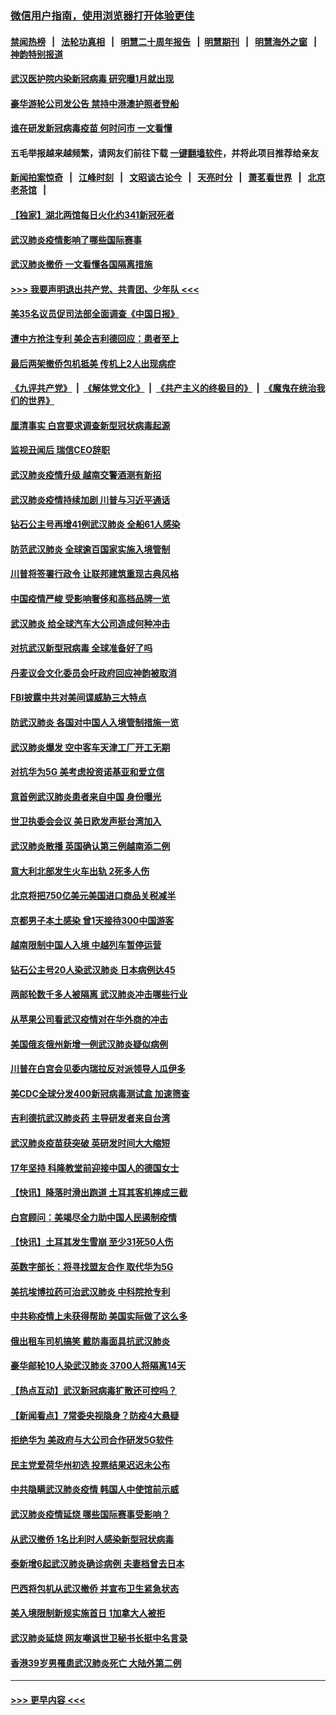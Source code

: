 ### [微信用户指南，使用浏览器打开体验更佳](https://github.com/gfw-breaker/banned-news1/blob/master/indexes/wechat-guide.md?t=0)
#### [禁闻热榜](热点新闻.md?t=0)  &nbsp;&nbsp;|&nbsp;&nbsp; [法轮功真相](https://github.com/gfw-breaker/truth/blob/master/README.md?t=0) &nbsp;&nbsp;|&nbsp;&nbsp; [明慧二十周年报告](https://github.com/gfw-breaker/mh-reports/blob/master/README.md?t=0) &nbsp;&nbsp;|&nbsp;&nbsp;[明慧期刊](https://github.com/gfw-breaker/mh-qikan) &nbsp;&nbsp;|&nbsp;&nbsp; [明慧海外之窗](https://github.com/gfw-breaker/mh-news/blob/master/README.md?t=0) &nbsp;&nbsp;|&nbsp;&nbsp; [神韵特别报道](https://github.com/gfw-breaker/mh-news/blob/master/shenyun.md?t=0)
#### [武汉医护院内染新冠病毒 研究曝1月就出现](../pages/nsc418/n11852928.md?t=02081302) 
#### [豪华游轮公司发公告 禁持中港澳护照者登船](../pages/nsc418/n11852761.md?t=02081302) 
#### [谁在研发新冠病毒疫苗 何时问市 一文看懂](../pages/nsc418/n11852840.md?t=02081302) 
#### 五毛举报越来越频繁，请网友们前往下载 [一键翻墙软件](https://github.com/gfw-breaker/ssr-accounts)，并将此项目推荐给亲友
#### [新闻拍案惊奇](https://github.com/gfw-breaker/banned-news1/blob/master/pages/link4.md) &nbsp;&nbsp;|&nbsp;&nbsp; [江峰时刻](https://github.com/gfw-breaker/banned-news1/blob/master/pages/link4.md) &nbsp;&nbsp;|&nbsp;&nbsp; [文昭谈古论今](https://github.com/gfw-breaker/banned-news1/blob/master/pages/link4.md) &nbsp;&nbsp;|&nbsp;&nbsp; [天亮时分](https://github.com/gfw-breaker/banned-news1/blob/master/pages/link4.md) &nbsp;&nbsp;|&nbsp;&nbsp; [萧茗看世界](https://github.com/gfw-breaker/banned-news1/blob/master/pages/link4.md) &nbsp;&nbsp;|&nbsp;&nbsp; [北京老茶馆](https://github.com/gfw-breaker/banned-news1/blob/master/pages/link4.md) &nbsp;&nbsp;|&nbsp;&nbsp; 
#### [【独家】湖北两馆每日火化约341新冠死者](../pages/nsc418/n11845444.md?t=02081302) 
#### [武汉肺炎疫情影响了哪些国际赛事](../pages/nsc418/n11852441.md?t=02081302) 
#### [武汉肺炎撤侨 一文看懂各国隔离措施](../pages/nsc418/n11844216.md?t=02081302) 
#### [>>> 我要声明退出共产党、共青团、少年队 <<<](https://github.com/begood0513/goodnews/blob/master/quit/letter.md) 
#### [美35名议员促司法部全面调查《中国日报》](../pages/nsc418/n11852435.md?t=02081302) 
#### [遭中方抢注专利 美企吉利德回应：患者至上](../pages/nsc418/n11852037.md?t=02081302) 
#### [最后两架撤侨包机抵美 传机上2人出现病症](../pages/nsc418/n11852173.md?t=02081302) 
#### [《九评共产党》](https://github.com/begood0513/9ping.md/blob/master/README.md) &nbsp;|&nbsp; [《解体党文化》](../../../../jtdwh.md/blob/master/README.md)  &nbsp;|&nbsp; [《共产主义的终极目的》](../../../../gczydzjmd.md/blob/master/README.md) &nbsp;|&nbsp; [《魔鬼在统治我们的世界》](../../../../mgztzwmdsj.md/blob/master/README.md) 
#### [厘清事实 白宫要求调查新型冠状病毒起源](../pages/nsc418/n11852106.md?t=02081302) 
#### [监视丑闻后 瑞信CEO辞职](../pages/nsc418/n11852127.md?t=02081302) 
#### [武汉肺炎疫情升级 越南交警酒测有新招](../pages/nsc418/n11851632.md?t=02081302) 
#### [武汉肺炎疫情持续加剧 川普与习近平通话](../pages/nsc418/n11851613.md?t=02081302) 
#### [钻石公主号再增41例武汉肺炎 全船61人感染](../pages/nsc418/n11850401.md?t=02081302) 
#### [防范武汉肺炎 全球逾百国家实施入境管制](../pages/nsc418/n11850557.md?t=02081302) 
#### [川普将签署行政令 让联邦建筑重现古典风格](../pages/nsc418/n11850654.md?t=02081302) 
#### [中国疫情严峻 受影响奢侈和高档品牌一览](../pages/nsc418/n11850319.md?t=02081302) 
#### [武汉肺炎 给全球汽车大公司造成何种冲击](../pages/nsc418/n11850056.md?t=02081302) 
#### [对抗武汉新型冠病毒 全球准备好了吗](../pages/nsc418/n11850142.md?t=02081302) 
#### [丹麦议会文化委员会吁政府回应神韵被取消](../pages/nsc418/n11849312.md?t=02081302) 
#### [FBI披露中共对美间谍威胁三大特点](../pages/nsc418/n11849700.md?t=02081302) 
#### [防武汉肺炎 各国对中国人入境管制措施一览](../pages/nsc418/n11838726.md?t=02081302) 
#### [武汉肺炎爆发 空中客车天津工厂开工无期](../pages/nsc418/n11849634.md?t=02081302) 
#### [对抗华为5G 美考虑投资诺基亚和爱立信](../pages/nsc418/n11849510.md?t=02081302) 
#### [意首例武汉肺炎患者来自中国 身份曝光](../pages/nsc418/n11849454.md?t=02081302) 
#### [世卫执委会会议 美日欧发声挺台湾加入](../pages/nsc418/n11849433.md?t=02081302) 
#### [武汉肺炎散播 英国确认第三例越南添二例](../pages/nsc418/n11849439.md?t=02081302) 
#### [意大利北部发生火车出轨 2死多人伤](../pages/nsc418/n11848999.md?t=02081302) 
#### [北京将把750亿美元美国进口商品关税减半](../pages/nsc418/n11848896.md?t=02081302) 
#### [京都男子本土感染 曾1天接待300中国游客](../pages/nsc418/n11848641.md?t=02081302) 
#### [越南限制中国人入境 中越列车暂停运营](../pages/nsc418/n11847844.md?t=02081302) 
#### [钻石公主号20人染武汉肺炎 日本病例达45](../pages/nsc418/n11847823.md?t=02081302) 
#### [两邮轮数千多人被隔离 武汉肺炎冲击哪些行业](../pages/nsc418/n11847456.md?t=02081302) 
#### [从苹果公司看武汉疫情对在华外商的冲击](../pages/nsc418/n11847586.md?t=02081302) 
#### [美国俄亥俄州新增一例武汉肺炎疑似病例](../pages/nsc418/n11847714.md?t=02081302) 
#### [川普在白宫会见委内瑞拉反对派领导人瓜伊多](../pages/nsc418/n11847391.md?t=02081302) 
#### [美CDC全球分发400新冠病毒测试盒 加速筛查](../pages/nsc418/n11847260.md?t=02081302) 
#### [吉利德抗武汉肺炎药 主导研发者来自台湾](../pages/nsc418/n11847064.md?t=02081302) 
#### [武汉肺炎疫苗获突破 英研发时间大大缩短](../pages/nsc418/n11846915.md?t=02081302) 
#### [17年坚持 科隆教堂前迎接中国人的德国女士](../pages/nsc418/n11846781.md?t=02081302) 
#### [【快讯】降落时滑出跑道 土耳其客机摔成三截](../pages/nsc418/n11847021.md?t=02081302) 
#### [白宫顾问：美竭尽全力助中国人民遏制疫情](../pages/nsc418/n11846756.md?t=02081302) 
#### [【快讯】土耳其发生雪崩 至少31死50人伤](../pages/nsc418/n11846680.md?t=02081302) 
#### [英数字部长：将寻找盟友合作 取代华为5G](../pages/nsc418/n11846485.md?t=02081302) 
#### [美抗埃博拉药可治武汉肺炎 中科院抢专利](../pages/nsc418/n11846409.md?t=02081302) 
#### [中共称疫情上未获得帮助 美国实际做了这么多](../pages/nsc418/n11846008.md?t=02081302) 
#### [俄出租车司机搞笑 戴防毒面具抗武汉肺炎](../pages/nsc418/n11845703.md?t=02081302) 
#### [豪华邮轮10人染武汉肺炎 3700人将隔离14天](../pages/nsc418/n11845543.md?t=02081302) 
#### [【热点互动】武汉新冠病毒扩散还可控吗？](../pages/nsc418/n11844750.md?t=02081302) 
#### [【新闻看点】7常委央视隐身？防疫4大悬疑](../pages/nsc418/n11844611.md?t=02081302) 
#### [拒绝华为 美政府与大公司合作研发5G软件](../pages/nsc418/n11844625.md?t=02081302) 
#### [民主党爱荷华州初选 投票结果迟迟未公布](../pages/nsc418/n11844207.md?t=02081302) 
#### [中共隐瞒武汉肺炎疫情 韩国人中使馆前示威](../pages/nsc418/n11844084.md?t=02081302) 
#### [武汉肺炎疫情延烧 哪些国际赛事受影响？](../pages/nsc418/n11843958.md?t=02081302) 
#### [从武汉撤侨 1名比利时人感染新型冠状病毒](../pages/nsc418/n11843977.md?t=02081302) 
#### [泰新增6起武汉肺炎确诊病例 夫妻档曾去日本](../pages/nsc418/n11843900.md?t=02081302) 
#### [巴西将包机从武汉撤侨 并宣布卫生紧急状态](../pages/nsc418/n11843418.md?t=02081302) 
#### [美入境限制新规实施首日 1加拿大人被拒](../pages/nsc418/n11843058.md?t=02081302) 
#### [武汉肺炎延烧 网友嘲讽世卫秘书长挺中名言录](../pages/nsc418/n11843056.md?t=02081302) 
#### [香港39岁男罹患武汉肺炎死亡 大陆外第二例](../pages/nsc418/n11843026.md?t=02081302) 

----
#### [ >>> 更早内容 <<< ](../indexes/nsc418-earlier.md)

